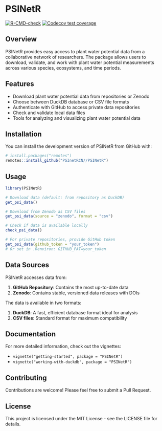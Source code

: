 # PSINetR

<!-- badges: start -->
[![R-CMD-check](https://github.com/PSInetRCN//PSINetR/actions/workflows/R-CMD-check.yaml/badge.svg)](https://github.com/PSInetRCN//PSINetR/actions/workflows/R-CMD-check.yaml)
[![Codecov test coverage](https://codecov.io/gh/PSInetRCN/PSINetR/branch/main/graph/badge.svg)](https://app.codecov.io/gh/PSInetRCN/PSINetR?branch=main)
<!-- badges: end -->

## Overview

PSINetR provides easy access to plant water potential data from a collaborative network of researchers. The package allows users to download, validate, and work with plant water potential measurements across various species, ecosystems, and time periods.

## Features

- Download plant water potential data from repositories or Zenodo
- Choose between DuckDB database or CSV file formats
- Authenticate with GitHub to access private data repositories
- Check and validate local data files
- Tools for analyzing and visualizing plant water potential data

## Installation

You can install the development version of PSINetR from GitHub with:

```r
# install.packages("remotes")
remotes::install_github("PSInetRCN//PSINetR")
```

## Usage

```r
library(PSINetR)

# Download data (default: from repository as DuckDB)
get_psi_data()

# Download from Zenodo as CSV files
get_psi_data(source = "zenodo", format = "csv")

# Check if data is available locally
check_psi_data()

# For private repositories, provide GitHub token
get_psi_data(github_token = "your_token")
# Or set in .Renviron: GITHUB_PAT=your_token
```

## Data Sources

PSINetR accesses data from:

1. **GitHub Repository**: Contains the most up-to-date data
2. **Zenodo**: Contains stable, versioned data releases with DOIs

The data is available in two formats:

1. **DuckDB**: A fast, efficient database format ideal for analysis
2. **CSV files**: Standard format for maximum compatibility

## Documentation

For more detailed information, check out the vignettes:

- `vignette("getting-started", package = "PSINetR")`
- `vignette("working-with-duckdb", package = "PSINetR")`

## Contributing

Contributions are welcome! Please feel free to submit a Pull Request.

## License

This project is licensed under the MIT License - see the LICENSE file for details.
